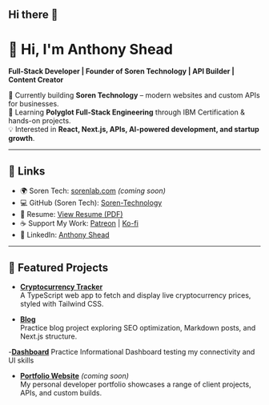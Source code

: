 ## Hi there 👋

# 👋 Hi, I'm Anthony Shead  
**Full-Stack Developer | Founder of Soren Technology | API Builder | Content Creator**

🚀 Currently building **Soren Technology** – modern websites and custom APIs for businesses.  
🌱 Learning **Polyglot Full-Stack Engineering** through IBM Certification & hands-on projects.  
💡 Interested in **React, Next.js, APIs, AI-powered development, and startup growth**.  

---

## 🔗 Links  
- 🌍 Soren Tech: [sorenlab.com](example.com) *(coming soon)*  
- 💻 GitHub (Soren Tech): [Soren-Technology](https://github.com/Soren-Technology/Soren)  
- 📄 Resume: [View Resume (PDF)](link-to-your-resume)  
- ☕ Support My Work: [Patreon](https://www.patreon.com/cw/SorenTech) | [Ko-fi](https://ko-fi.com/sorentech)  
- 💼 LinkedIn: [Anthony Shead](https://www.linkedin.com/in/anthony-shead-3a2a3424b/)  

---

## 🚀 Featured Projects  
- [**Cryptocurrency Tracker**](https://github.com/Drakeze/cryptocurrency-tracker)  
  A TypeScript web app to fetch and display live cryptocurrency prices, styled with Tailwind CSS.  

- [**Blog**](https://github.com/Drakeze/Blog)  
  Practice blog project exploring SEO optimization, Markdown posts, and Next.js structure.  

-[**Dashboard**](https://github.com/Drakeze/Dashboard)
Practice Informational Dashboard testing my connectivity and UI skills

- [**Portfolio Website**](https://github.com/Drakeze/portfolio) *(coming soon)*  
  My personal developer portfolio showcases a range of client projects, APIs, and custom builds.  

